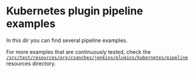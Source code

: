 # Kubernetes plugin pipeline examples

In this dir you can find several pipeline examples.

For more examples that are continuously tested, check the [`/src/test/resources/org/csanchez/jenkins/plugins/kubernetes/pipeline`](/src/test/resources/org/csanchez/jenkins/plugins/kubernetes/pipeline)
resources directory.
